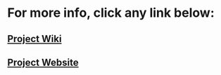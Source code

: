 # For more info, click any link below:
## <a href="https://github.com/HypertextAssassin0273/ModernSnakesAndLadders-PF_PROJECT/wiki">Project Wiki</a>
## <a href="https://hypertextassassin0273.github.io/ModernSnakesAndLadders-PF_PROJECT">Project Website</a>
